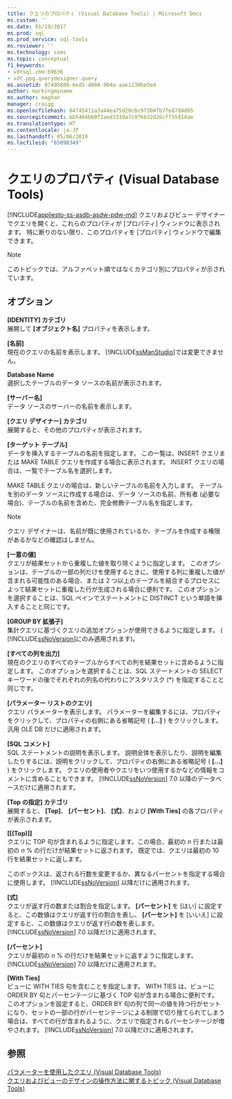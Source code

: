 ```yaml
---
title: クエリのプロパティ (Visual Database Tools) | Microsoft Docs
ms.custom: ''
ms.date: 01/19/2017
ms.prod: sql
ms.prod_service: sql-tools
ms.reviewer: ''
ms.technology: ssms
ms.topic: conceptual
f1_keywords:
- vdtsql.chm:69636
- vdt.ppg.querydesigner.query
ms.assetid: 07495669-6ed5-4004-904e-aae1230be5e4
author: markingmyname
ms.author: maghan
manager: craigg
ms.openlocfilehash: 84745411a3a44ea75d20c6c9f304fb7fe87d4d85
ms.sourcegitcommit: bb5484b08f2aed3319a7c9f6b32d26cff5591dae
ms.translationtype: HT
ms.contentlocale: ja-JP
ms.lasthandoff: 05/06/2019
ms.locfileid: "65098349"
---
```

# <a name="query-properties-visual-database-tools"></a>クエリのプロパティ (Visual Database Tools)
[!INCLUDE[appliesto-ss-asdb-asdw-pdw-md](../../includes/appliesto-ss-asdb-asdw-pdw-md.md)]
クエリおよびビュー デザイナーでクエリを開くと、これらのプロパティが [プロパティ] ウィンドウに表示されます。 特に断りのない限り、このプロパティを [プロパティ] ウィンドウで編集できます。  
  
> [!NOTE]  
> このトピックでは、アルファベット順ではなくカテゴリ別にプロパティが示されています。  
  
## <a name="options"></a>オプション  
**[IDENTITY] カテゴリ**  
展開して **[オブジェクト名]** プロパティを表示します。  
  
**[名前]**  
現在のクエリの名前を表示します。 [!INCLUDE[ssManStudio](../../includes/ssmanstudio-md.md)]では変更できません。  
  
**Database Name**  
選択したテーブルのデータ ソースの名前が表示されます。  
  
**[サーバー名]**  
データ ソースのサーバーの名前を表示します。  
  
**[クエリ デザイナー] カテゴリ**  
展開すると、その他のプロパティが表示されます。  
  
**[ターゲット テーブル]**  
データを挿入するテーブルの名前を指定します。 この一覧は、INSERT クエリまたは MAKE TABLE クエリを作成する場合に表示されます。 INSERT クエリの場合は、一覧でテーブル名を選択します。  
  
MAKE TABLE クエリの場合は、新しいテーブルの名前を入力します。 テーブルを別のデータ ソースに作成する場合は、データ ソースの名前、所有者 (必要な場合)、テーブルの名前を含めた、完全修飾テーブル名を指定します。  
  
> [!NOTE]  
> クエリ デザイナーは、名前が既に使用されているか、テーブルを作成する権限があるかなどの確認はしません。  
  
**[一意の値]**  
クエリが結果セットから重複した値を取り除くように指定します。 このオプションは、テーブルの一部の列だけを使用するときに、使用する列に重複した値が含まれる可能性のある場合、または 2 つ以上のテーブルを結合するプロセスによって結果セットに重複した行が生成される場合に便利です。 このオプションを選択することは、SQL ペインでステートメントに DISTINCT という単語を挿入することと同じです。  
  
**[GROUP BY 拡張子]**  
集計クエリに基づくクエリの追加オプションが使用できるように指定します。 ( [!INCLUDE[ssNoVersion](../../includes/ssnoversion-md.md)]にのみ適用されます)。  
  
**[すべての列を出力]**  
現在のクエリのすべてのテーブルからすべての列を結果セットに含めるように指定します。 このオプションを選択することは、SQL ステートメントの SELECT キーワードの後でそれぞれの列名の代わりにアスタリスク (*) を指定することと同じです。  
  
**[パラメーター リストのクエリ]**  
クエリ パラメーターを表示します。 パラメーターを編集するには、プロパティをクリックして、プロパティの右側にある省略記号 ( **[...]** ) をクリックします。 汎用 OLE DB だけに適用されます。  
  
**[SQL コメント]**  
SQL ステートメントの説明を表示します。 説明全体を表示したり、説明を編集したりするには、説明をクリックして、プロパティの右側にある省略記号 ( **[...]** ) をクリックします。 クエリの使用者やクエリをいつ使用するかなどの情報をコメントに含めることもできます。 [!INCLUDE[ssNoVersion](../../includes/ssnoversion-md.md)] 7.0 以降のデータベースだけに適用されます。  
  
**[Top の指定] カテゴリ**  
展開すると、 **[Top]**、 **[パーセント]**、 **[式]**、および **[With Ties]** の各プロパティが表示されます。  
  
**[[(Top)]]**  
クエリに TOP 句が含まれるように指定します。この場合、最初の *n* 行または最初の *n* % の行だけが結果セットに返されます。 既定では、クエリは最初の 10 行を結果セットに返します。  
  
このボックスは、返される行数を変更するか、異なるパーセントを指定する場合に使用します。 [!INCLUDE[ssNoVersion](../../includes/ssnoversion-md.md)] 以降だけに適用されます。  
  
**[式]**  
クエリが返す行の数または割合を指定します。 **[パーセント]** を [はい] に設定すると、この数値はクエリが返す行の割合を表し、 **[パーセント]** を [いいえ] に設定すると、この数値はクエリが返す行の数を表します。 [!INCLUDE[ssNoVersion](../../includes/ssnoversion-md.md)] 7.0 以降だけに適用されます。  
  
**[パーセント]**  
クエリが最初の *n* % の行だけを結果セットに返すように指定します。 [!INCLUDE[ssNoVersion](../../includes/ssnoversion-md.md)] 7.0 以降だけに適用されます。  
  
**[With Ties]**  
ビューに WITH TIES 句を含むことを指定します。 WITH TIES は、ビューに ORDER BY 句とパーセンテージに基づく TOP 句が含まれる場合に便利です。 このオプションを設定すると、ORDER BY 句の列で同一の値を持つ行がセットになり、セットの一部の行がパーセンテージによる制限で切り捨てられてしまう場合は、すべての行が含まれるように、クエリで指定されるパーセンテージが増やされます。 [!INCLUDE[ssNoVersion](../../includes/ssnoversion-md.md)] 7.0 以降だけに適用されます。  
  
## <a name="see-also"></a>参照  
[パラメーターを使用したクエリ (Visual Database Tools)](../../ssms/visual-db-tools/query-with-parameters-visual-database-tools.md)  
[クエリおよびビューのデザインの操作方法に関するトピック (Visual Database Tools)](../../ssms/visual-db-tools/design-queries-and-views-how-to-topics-visual-database-tools.md)  
  
